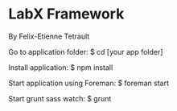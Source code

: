 LabX Framework
============
By Felix-Etienne Tetrault


Go to application folder:
$ cd [your app folder]

Install application:
$ npm install

Start application using Foreman:
$ foreman start

Start grunt sass watch:
$ grunt
